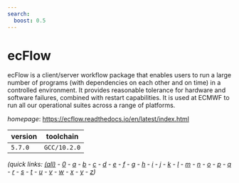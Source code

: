 ```yaml
---
search:
  boost: 0.5
---
```

# ecFlow

ecFlow is a client/server workflow package that enables users  to run a large number of programs (with dependencies on each other and on time)  in a controlled environment. It provides reasonable tolerance for hardware and  software failures, combined with restart capabilities.  It is used at ECMWF to run all our operational suites across a range of platforms.

*homepage*: <https://ecflow.readthedocs.io/en/latest/index.html>

version | toolchain
--------|----------
``5.7.0`` | ``GCC/10.2.0``


*(quick links: [(all)](../index.md) - [0](../0/index.md) - [a](../a/index.md) - [b](../b/index.md) - [c](../c/index.md) - [d](../d/index.md) - [e](../e/index.md) - [f](../f/index.md) - [g](../g/index.md) - [h](../h/index.md) - [i](../i/index.md) - [j](../j/index.md) - [k](../k/index.md) - [l](../l/index.md) - [m](../m/index.md) - [n](../n/index.md) - [o](../o/index.md) - [p](../p/index.md) - [q](../q/index.md) - [r](../r/index.md) - [s](../s/index.md) - [t](../t/index.md) - [u](../u/index.md) - [v](../v/index.md) - [w](../w/index.md) - [x](../x/index.md) - [y](../y/index.md) - [z](../z/index.md))*

